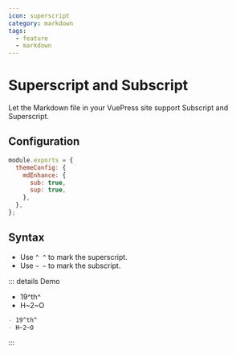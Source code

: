 ```yaml
---
icon: superscript
category: markdown
tags:
  - feature
  - markdown
---
```


# Superscript and Subscript

Let the Markdown file in your VuePress site support Subscript and Superscript.

## Configuration

```js {4,5}
module.exports = {
  themeConfig: {
    mdEnhance: {
      sub: true,
      sup: true,
    },
  },
};
```

## Syntax

- Use `^ ^` to mark the superscript.
- Use `~ ~` to mark the subscript.

::: details Demo

- 19^th^
- H~2~O

```md
- 19^th^
- H~2~O
```

:::
